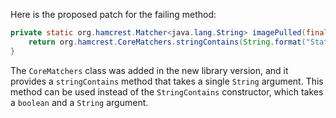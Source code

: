 Here is the proposed patch for the failing method:

```java
private static org.hamcrest.Matcher<java.lang.String> imagePulled(final java.lang.String image) {
    return org.hamcrest.CoreMatchers.stringContains(String.format("Status: Downloaded newer image for %s", image));
}
```

The `CoreMatchers` class was added in the new library version, and it provides a `stringContains` method that takes a single `String` argument. This method can be used instead of the `StringContains` constructor, which takes a `boolean` and a `String` argument.